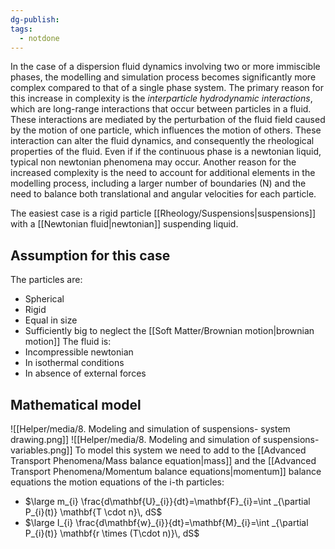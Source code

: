```yaml
---
dg-publish: 
tags:
  - notdone
---
```

In the case of a dispersion fluid dynamics involving two or more immiscible phases, the modelling and simulation process becomes significantly more complex compared to that of a single phase system. 
The primary reason for this increase in complexity is the *interparticle hydrodynamic interactions*, which are long-range interactions that occur between particles in a fluid. These interactions are mediated by the perturbation of the fluid field caused by the motion of one particle, which influences the motion of others. These interaction can alter the fluid dynamics, and consequently the rheological properties of the fluid. Even if if the continuous phase is a newtonian liquid, typical non newtonian phenomena may occur.
Another reason for the increased complexity is the need to account for additional elements in the modelling process, including a larger number of boundaries (N) and the need to balance both translational and angular velocities for each particle. 

️The easiest case is a rigid particle [[Rheology/Suspensions|suspensions]] with a [[Newtonian fluid|newtonian]] suspending liquid.
## Assumption for this case
The particles are:
- Spherical
- Rigid
- Equal in size
- Sufficiently big to neglect the [[Soft Matter/Brownian motion|brownian motion]]
The fluid is:
- Incompressible newtonian
- In isothermal conditions
- In absence of external forces
## Mathematical model
![[Helper/media/8. Modeling and simulation of suspensions- system drawing.png]]
![[Helper/media/8. Modeling and simulation of suspensions- variables.png]]
To model this system we need to add to the [[Advanced Transport Phenomena/Mass balance equation|mass]] and the [[Advanced Transport Phenomena/Momentum balance equations|momentum]] balance equations the motion equations of the i-th particles:
- $\large m_{i} \frac{d\mathbf{U}_{i}}{dt}=\mathbf{F}_{i}=\int _{\partial P_{i}(t)} \mathbf{T \cdot n}\, dS$
- $\large I_{i} \frac{d\mathbf{w}_{i}}{dt}=\mathbf{M}_{i}=\int _{\partial P_{i}(t)} \mathbf{r \times (T\cdot n)}\, dS$
